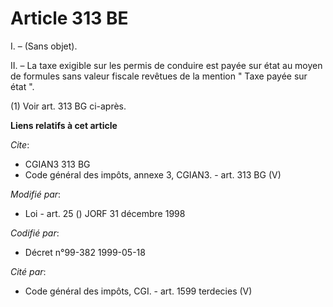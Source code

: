 # Article 313 BE

I. – (Sans objet). 

II. – La taxe exigible sur les permis de conduire est payée sur état au moyen de formules sans valeur fiscale revêtues de la
mention " Taxe payée sur état ". 

(1) Voir art. 313 BG ci-après.

**Liens relatifs à cet article**

_Cite_:

  - CGIAN3 313 BG
  - Code général des impôts, annexe 3, CGIAN3. - art. 313 BG (V)

_Modifié par_:

  - Loi - art. 25 () JORF 31 décembre 1998

_Codifié par_:

  - Décret n°99-382 1999-05-18

_Cité par_:

  - Code général des impôts, CGI. - art. 1599 terdecies (V)
